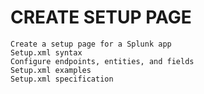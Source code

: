 # CREATE SETUP PAGE

    Create a setup page for a Splunk app
    Setup.xml syntax
    Configure endpoints, entities, and fields
    Setup.xml examples
    Setup.xml specification
